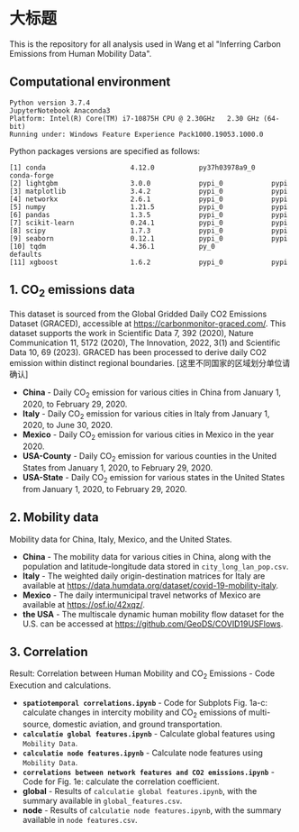 # 大标题
This is the repository for all analysis used in Wang et al "Inferring Carbon Emissions from Human Mobility Data".
## Computational environment

```
Python version 3.7.4 
JupyterNotebook Anaconda3
Platform: Intel(R) Core(TM) i7-10875H CPU @ 2.30GHz   2.30 GHz (64-bit)
Running under: Windows Feature Experience Pack1000.19053.1000.0
```
Python packages versions are specified as follows:

```
[1] conda                     4.12.0           py37h03978a9_0    conda-forge
[2] lightgbm                  3.0.0            pypi_0            pypi
[3] matplotlib                3.4.2            pypi_0            pypi
[4] networkx                  2.6.1            pypi_0            pypi
[5] numpy                     1.21.5           pypi_0            pypi
[6] pandas                    1.3.5            pypi_0            pypi
[7] scikit-learn              0.24.1           pypi_0            pypi
[8] scipy                     1.7.3            pypi_0            pypi
[9] seaborn                   0.12.1           pypi_0            pypi
[10] tqdm                     4.36.1           py_0              defaults
[11] xgboost                  1.6.2            pypi_0            pypi
```


## 1. CO<sub>2</sub> emissions data
This dataset is sourced from the Global Gridded Daily CO2 Emissions Dataset (GRACED), accessible at https://carbonmonitor-graced.com/. This dataset supports the work in Scientific Data 7, 392 (2020), Nature Communication 11, 5172 (2020), The Innovation, 2022, 3(1) and Scientific Data 10, 69 (2023). GRACED has been processed to derive daily CO2 emission within distinct regional boundaries. [这里不同国家的区域划分单位请确认]
* **China** - Daily CO<sub>2</sub> emission for various cities in China from January 1, 2020, to February 29, 2020.
* **Italy** - Daily CO<sub>2</sub> emission for various cities in Italy from January 1, 2020, to June 30, 2020.
* **Mexico** - Daily CO<sub>2</sub> emission for various cities in Mexico in the year 2020.
* **USA-County** - Daily CO<sub>2</sub> emission for various counties in the United States from January 1, 2020, to February 29, 2020.
* **USA-State** - Daily CO<sub>2</sub> emission for various states in the United States from January 1, 2020, to February 29, 2020.

## 2. Mobility data
Mobility data for China, Italy, Mexico, and the United States.
* **China** - The mobility data for various cities in China, along with the population and latitude-longitude data stored in `city_long_lan_pop.csv`.
* **Italy** - The weighted daily origin-destination matrices for Italy are available at https://data.humdata.org/dataset/covid-19-mobility-italy.
* **Mexico** - The daily intermunicipal travel networks of Mexico are available at https://osf.io/42xqz/.
* **the USA** - The multiscale dynamic human mobility flow dataset for the U.S. can be accessed at https://github.com/GeoDS/COVID19USFlows.

## 3. Correlation
Result: Correlation between Human Mobility and CO<sub>2</sub> Emissions - Code Execution and calculations.

* **`spatiotemporal correlations.ipynb`** - Code for Subplots Fig. 1a-c: calculate changes in intercity mobility and CO<sub>2</sub> emissions of multi-source, domestic aviation, and ground transportation.
* **`calculatie global features.ipynb`** - Calculate global features using `Mobility Data`.
* **`calculatie node features.ipynb`** - Calculate node features using `Mobility Data`.
* **`correlations between network features and CO2 emissions.ipynb`** - Code for Fig. 1e: calculate the correlation coefficient.
* **global** - Results of `calculatie global features.ipynb`, with the summary available in `global_features.csv`.
* **node** - Results of `calculatie node features.ipynb`, with the summary available in `node features.csv`.
